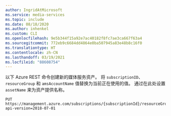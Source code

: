```yaml
---
author: IngridAtMicrosoft
ms.service: media-services
ms.topic: include
ms.date: 08/18/2020
ms.author: inhenkel
ms.custom: CLI
ms.openlocfilehash: 9e5b344f15a92e7ac40182f8fc7ae3ca667f63a4
ms.sourcegitcommit: 772eb9c6684dd4864e0ba507945a83e48b8c16f0
ms.translationtype: HT
ms.contentlocale: zh-CN
ms.lasthandoff: 03/19/2021
ms.locfileid: "88608754"
---
```

<!--Create a media services asset REST-->

以下 Azure REST 命令创建新的媒体服务资产。 将 `subscriptionID`、`resourceGroup` 和 `amsAccountName` 值替换为当前正在使用的值。 通过在此处设置 `assetName` 来为资产提供名称。

```
PUT https://management.azure.com/subscriptions/{subscriptionId}/resourceGroups/{resourceGroupName}/providers/Microsoft.Media/mediaServices/{amsAccountName}/assets/{assetName}?api-version=2018-07-01
```